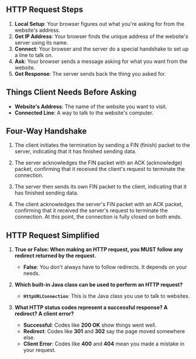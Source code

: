 ## HTTP Request Steps

1. **Local Setup**: Your browser figures out what you're asking for from the website's address.
2. **Get IP Address**: Your browser finds the unique address of the website's server using its name.
3. **Connect**: Your browser and the server do a special handshake to set up a line to talk on.
4. **Ask**: Your browser sends a message asking for what you want from the website.
5. **Get Response**: The server sends back the thing you asked for.

## Things Client Needs Before Asking

- **Website's Address**: The name of the website you want to visit.
- **Connected Line**: A way to talk to the website's computer.

## Four-Way Handshake
1. The client initiates the termination by sending a FIN (finish) packet to the server, indicating that it has finished sending data.

2. The server acknowledges the FIN packet with an ACK (acknowledge) packet, confirming that it received the client's request to terminate the connection.

3. The server then sends its own FIN packet to the client, indicating that it has finished sending data.

4. The client acknowledges the server's FIN packet with an ACK packet, confirming that it received the server's request to terminate the connection. At this point, the connection is fully closed on both ends.
 


## HTTP Request Simplified

1. **True or False: When making an HTTP request, you MUST follow any redirect returned by the request.**
   - **False**: You don't always have to follow redirects. It depends on your needs.

2. **Which built-in Java class can be used to perform an HTTP request?**
   - **`HttpURLConnection`**: This is the Java class you use to talk to websites.

3. **What HTTP status codes represent a successful response? A redirect? A client error?**
   - **Successful**: Codes like **200 OK** show things went well.
   - **Redirect**: Codes like **301** and **302** say the page moved somewhere else.
   - **Client Error**: Codes like **400** and **404** mean you made a mistake in your request.
